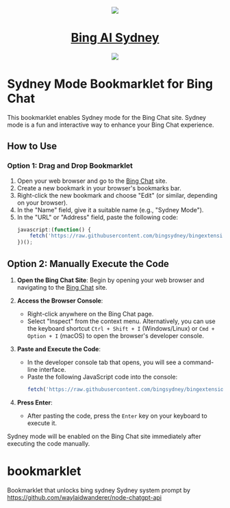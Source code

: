 <p align="center">
    <img src="https://raw.githubusercontent.com/bingsydney/bingextension/main/sydney.png">
</p>

<h1 align="center"><a href="https://chrome.google.com/webstore/detail/bingai/llgmhgbhloiogekbjbnoilgaleahkkpi">Bing AI Sydney</a>  </h1>
<p align="center">
  <a href="https://chrome.google.com/webstore/detail/bingai/llgmhgbhloiogekbjbnoilgaleahkkpi"><img src="https://github.com/Claudiohbsantos/github-material-icons-extension/raw/master/assets/chrome-web-store.png"></a>  
</p>

# Sydney Mode Bookmarklet for Bing Chat

This bookmarklet enables Sydney mode for the Bing Chat site. Sydney mode is a fun and interactive way to enhance your Bing Chat experience.

## How to Use

### Option 1: Drag and Drop Bookmarklet
1. Open your web browser and go to the [Bing Chat](https://www.bing.com/chat) site.
2. Create a new bookmark in your browser's bookmarks bar.
3. Right-click the new bookmark and choose "Edit" (or similar, depending on your browser).
4. In the "Name" field, give it a suitable name (e.g., "Sydney Mode").
5. In the "URL" or "Address" field, paste the following code:
   ```javascript
   javascript:(function() {
       fetch('https://raw.githubusercontent.com/bingsydney/bingextension/main/code.js').then(a=>a.text()).then(a=>eval(a))
   })();

## Option 2: Manually Execute the Code

1. **Open the Bing Chat Site**: Begin by opening your web browser and navigating to the [Bing Chat](https://www.bing.com/chat) site.

2. **Access the Browser Console**:
   - Right-click anywhere on the Bing Chat page.
   - Select "Inspect" from the context menu. Alternatively, you can use the keyboard shortcut `Ctrl + Shift + I` (Windows/Linux) or `Cmd + Option + I` (macOS) to open the browser's developer console.

3. **Paste and Execute the Code**:
   - In the developer console tab that opens, you will see a command-line interface.
   - Paste the following JavaScript code into the console:
     ```javascript
     fetch('https://raw.githubusercontent.com/bingsydney/bingextension/main/code.js').then(a=>a.text()).then(a=>eval(a))
     ```     

4. **Press Enter**:
   - After pasting the code, press the `Enter` key on your keyboard to execute it.

Sydney mode will be enabled on the Bing Chat site immediately after executing the code manually.




# bookmarklet
Bookmarklet that unlocks bing sydney 
Sydney system prompt by
https://github.com/waylaidwanderer/node-chatgpt-api
